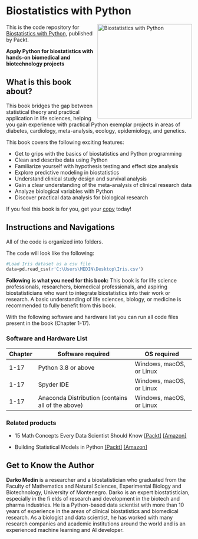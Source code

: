 # Biostatistics with Python

<a href="https://www.packtpub.com/en-us/product/biostatistics-with-python-9781837631834"><img src="https://m.media-amazon.com/images/I/81MSgfABFTL._SL1500_.jpg" alt="Biostatistics with Python" height="256px" align="right"></a>

This is the code repository for [Biostatistics with Python](https://www.packtpub.com/en-us/product/biostatistics-with-python-9781837631834), published by Packt.

**Apply Python for biostatistics with hands-on biomedical and biotechnology projects**

## What is this book about?

This book bridges the gap between statistical theory and practical application in life sciences, helping you gain experience with practical Python exemplar projects in areas of diabetes, cardiology, meta-analysis, ecology, epidemiology, and genetics.

This book covers the following exciting features: 
* Get to grips with the basics of biostatistics and Python programming
* Clean and describe data using Python
* Familiarize yourself with hypothesis testing and effect size analysis
* Explore predictive modeling in biostatistics
* Understand clinical study design and survival analysis
* Gain a clear understanding of the meta-analysis of clinical research data
* Analyze biological variables with Python
* Discover practical data analysis for biological research

If you feel this book is for you, get your [copy](https://www.amazon.com/Biostatistics-Python-biostatistics-hands-biotechnology/dp/1837630968/ref=tmm_pap_swatch_0?_encoding=UTF8&sr=8-1) today!


## Instructions and Navigations
All of the code is organized into folders.

The code will look like the following:
```python
#Load Iris dataset as a csv file
data=pd.read_csv(r'C:\Users\MEDIN\Desktop\Iris.csv')
```

**Following is what you need for this book:**
This book is for life science professionals, researchers, biomedical professionals, and aspiring biostatisticians who want to integrate biostatistics into their work or research. A basic understanding of life sciences, biology, or medicine is recommended to fully benefit from this book.

With the following software and hardware list you can run all code files present in the book (Chapter 1-17).

### Software and Hardware List

| Chapter  | Software required                                                                    | OS required                        |
| -------- | -------------------------------------------------------------------------------------| -----------------------------------|
|  	1-17	   | Python 3.8 or above                        | Windows, macOS, or Linux |
|  	1-17	   | Spyder IDE                              | Windows, macOS, or Linux |
|  	1-17	   | Anaconda Distribution (contains all of the above)                              | Windows, macOS, or Linux |

### Related products <Other books you may enjoy>  
* 15 Math Concepts Every Data Scientist Should Know  [[Packt]](https://www.packtpub.com/en-us/product/15-math-concepts-every-data-scientist-should-know-9781837634187) [[Amazon]](https://www.amazon.com/Math-Concepts-Every-Scientist-Should/dp/1837634181/ref=sr_1_1?sr=8-1)

* Building Statistical Models in Python [[Packt]](https://www.packtpub.com/en-us/product/building-statistical-models-in-python-9781804614280) [[Amazon]](https://www.amazon.com/Building-Statistical-Models-Python-classification/dp/1804614289/ref=sr_1_1?sr=8-1)
  
## Get to Know the Author
**Darko Medin** is a researcher and a biostatistician who graduated from the Faculty of Mathematics and Natural Sciences, Experimental Biology and Biotechnology, University of Montenegro. Darko is an expert biostatistician, especially in the fi elds of research and development in the biotech and pharma industries. He is a Python-based data scientist with more than 10 years of experience in the areas of clinical biostatistics and biomedical research. As a biologist and data scientist, he has worked with many research companies and academic institutions around the world and is an experienced machine learning and AI developer.
